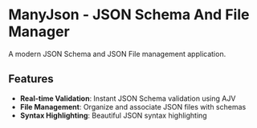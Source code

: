 # ManyJson - JSON Schema And File Manager

A modern JSON Schema and JSON File management application.

## Features

- **Real-time Validation**: Instant JSON Schema validation using AJV
- **File Management**: Organize and associate JSON files with schemas
- **Syntax Highlighting**: Beautiful JSON syntax highlighting


